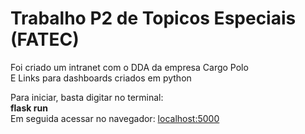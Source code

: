 # Trabalho P2 de Topicos Especiais (FATEC)

Foi criado um intranet com o DDA da empresa Cargo Polo <br>
E Links para dashboards criados em python

Para iniciar, basta digitar no terminal: <br> <b>flask run</b> <br>Em seguida acessar no navegador: <a href="http://localhost:5000/">localhost:5000</a>

